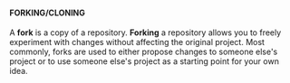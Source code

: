 #### FORKING/CLONING

A **fork** is a copy of a repository. **Forking** a repository allows you to freely experiment with changes without affecting the original project. Most commonly, forks are used to either propose changes to someone else's project or to use someone else's project as a starting point for your own idea.